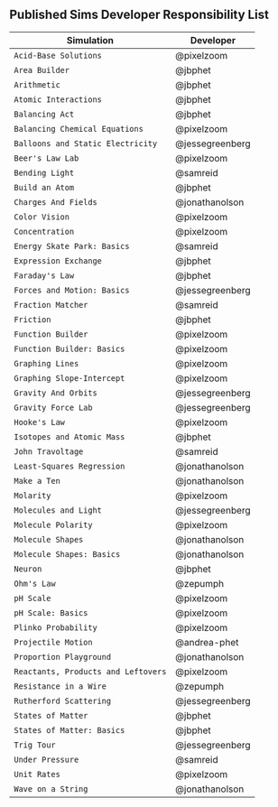 ## Published Sims Developer Responsibility List

| Simulation  | Developer |
| ------------- | ------------- |
| `Acid-Base Solutions` | @pixelzoom |
| `Area Builder` | @jbphet  |
| `Arithmetic`  | @jbphet  |
| `Atomic Interactions`  | @jbphet  |
| `Balancing Act`  | @jbphet  |
| `Balancing Chemical Equations`  | @pixelzoom  |
| `Balloons and Static Electricity`  | @jessegreenberg  |
| `Beer's Law Lab`  | @pixelzoom  |
| `Bending Light`  | @samreid  |
| `Build an Atom`  | @jbphet  |
| `Charges And Fields` | @jonathanolson  |
| `Color Vision` |  @pixelzoom  |
| `Concentration` |  @pixelzoom  |
| `Energy Skate Park: Basics` |  @samreid  |
| `Expression Exchange` |  @jbphet  |
| `Faraday's Law` |  @jbphet  |
| `Forces and Motion: Basics` |  @jessegreenberg  |
| `Fraction Matcher` |  @samreid  |
| `Friction` |  @jbphet  |
| `Function Builder` |  @pixelzoom  |
| `Function Builder: Basics` |  @pixelzoom  |
| `Graphing Lines` |  @pixelzoom  |
| `Graphing Slope-Intercept` |  @pixelzoom  |
| `Gravity And Orbits` | @jessegreenberg  |
| `Gravity Force Lab` |  @jessegreenberg  |
| `Hooke's Law` |  @pixelzoom  |
| `Isotopes and Atomic Mass` |  @jbphet  |
| `John Travoltage` |  @samreid  |
| `Least-Squares Regression` |  @jonathanolson  |
| `Make a Ten` |  @jonathanolson  |
| `Molarity` |  @pixelzoom  |
| `Molecules and Light` |  @jessegreenberg  |
| `Molecule Polarity` |  @pixelzoom  |
| `Molecule Shapes` |  @jonathanolson  |
| `Molecule Shapes: Basics` |  @jonathanolson  |
| `Neuron` |  @jbphet  |
| `Ohm's Law`|  @zepumph  |
| `pH Scale` |  @pixelzoom  |
| `pH Scale: Basics` |  @pixelzoom  |
| `Plinko Probability` |  @pixelzoom  |
| `Projectile Motion` | @andrea-phet  |
| `Proportion Playground` |  @jonathanolson  |
| `Reactants, Products and Leftovers` |  @pixelzoom  |
| `Resistance in a Wire` |  @zepumph  |
| `Rutherford Scattering` |  @jessegreenberg  |
| `States of Matter` |  @jbphet  |
| `States of Matter: Basics` |  @jbphet  |
| `Trig Tour` |  @jessegreenberg  |
| `Under Pressure` |  @samreid  |
| `Unit Rates` |  @pixelzoom  |
| `Wave on a String` |  @jonathanolson  |
